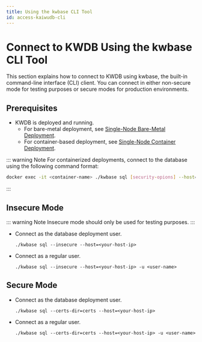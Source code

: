 ```yaml
---
title: Using the kwbase CLI Tool
id: access-kaiwudb-cli
---
```


# Connect to KWDB Using the kwbase CLI Tool

This section explains how to connect to KWDB using kwbase, the built-in command-line interface (CLI) client. You can connect in either non-secure mode for testing purposes or secure modes for production environments.

## Prerequisites

- KWDB is deployed and running.
  - For bare-metal deployment, see [Single-Node Bare-Metal Deployment](../install-kaiwudb/quickstart-bare-metal.md).
  - For container-based deployment, see [Single-Node Container Deployment](../install-kaiwudb/quickstart-docker.md).

::: warning Note
For containerized deployments, connect to the database using the following command format:

```bash
docker exec -it <container-name> ./kwbase sql [security-opions] --host=<your-host-ip> [-u <user-name>]
```

:::

## Insecure Mode

::: warning Note
Insecure mode should only be used for testing purposes.
:::

- Connect as the database deployment user.

    ```shell
    ./kwbase sql --insecure --host=<your-host-ip>
    ```

- Connect as a regular user.

    ```shell
    ./kwbase sql --insecure --host=<your-host-ip> -u <user-name>
    ```

## Secure Mode

- Connect as the database deployment user.

    ```shell
    ./kwbase sql --certs-dir=certs --host=<your-host-ip> 
    ```

- Connect as a regular user.

    ```shell
    ./kwbase sql --certs-dir=certs --host=<your-host-ip> -u <user-name>
    ```